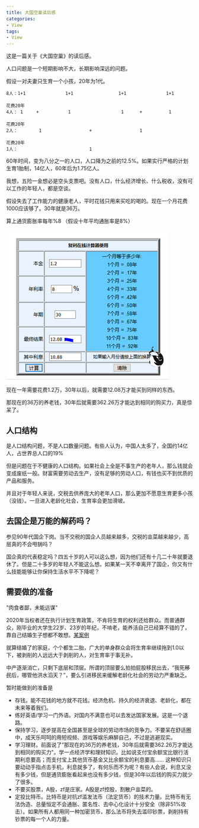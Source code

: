 ```yaml
---
title: 大国空巢读后感
categories:
- View
tags:
- View
---
```


这是一篇关于《大国空巢》的读后感。

人口问题是一个短期影响不大，长期影响深远的问题。

假设一对夫妻只生育一个小孩，20年为1代。
```
8人：1+1               1+1                 1+1               1+1 
                                                         				花费20年
4人： 1     +           1                   1      +          1
																		花费20年
2人：        1                  +                  1
																		花费20年
1人：                           1
```
60年时间，变为八分之一的人口，人口降为之前的12.5%。如果实行严格的计划生育1胎制，14亿人，60年后为1.75亿人。

我想，五险一金想必是空头支票吧。没有人口，什么经济增长、什么税收，没有可以工作的年轻人，都是空谈。

假设失去了工作能力的健康老人，平时花钱只用来买吃的喝的。现在一个月花费1000应该够了。30年就是36万。

算上通货膨胀率每年%8 （假设十年平均通胀率是8%）

![3](https://raw.githubusercontent.com/Whale3070/Whale3070.github.io/master/images/03-11-02/3.PNG)

现在一年需要花费1.2万，30年以后，就需要12.08万才能买到同样的东西。

那现在的36万的养老钱，30年后就需要362.26万才能达到相同的购买力，真是惊呆了。

## 人口结构

是人口结构问题，不是人口数量问题。有些人认为，中国人太多了，全国约14亿人，占世界总人口的19%

但是问题在于不健康的人口结构。如果社会上全是不事生产的老年人，那么钱就会变成废纸一般。财富需要劳动去生产，没有足够的劳动人口，有钱也买不到优质的产品和服务。

并且对于年轻人来说，交税去供养庞大的老年人口，那么更加不愿意生育更多小孩（没钱）。一旦进入老龄化社会，生育率会更加滑坡。

## 去国企是万能的解药吗？

参见90年代国企下岗。当不交税的国企人员越来越多，交税的韭菜越来越少，高层真的不会甩锅吗？

国企真的代表稳定吗？四五十岁的人可以这么想，因为他们还有十几二十年就要退休了。但是二十多岁的年轻人不能这么想。如果某一天不幸离开了国企，你又有什么技能能够让你保持生活水平不下降呢？

## 需要做的准备
"肉食者鄙，未能远谋"

2020年当权者还在执行计划生育政策，不肯将生育的权利还给群众。而普通群众，刚毕业的大学生22岁、23岁的年纪，不啃老，能养活自己已经算不错的了，靠自己结婚生子想都不敢想。[某案例](https://www.zhihu.com/question/275460198/answer/973689463)

就算结婚了的家庭，个个都生二胎，广大的单身群众会将生育率继续拖到1.0以下，被剥削的人远远大于剥削的人，对生育率于事无补。

中产逐渐消亡，只剩下底层和顶层。所谓的顶层要么拍拍屁股移民出去，“我死~~移民~~后，哪管他洪水滔天？”，要么引进移民来缓解老龄化社会的劳动力严重缺乏。

暂时能做到的准备是
-  存钱。能不花钱的地方就不花钱。经济危机、持久的经济衰退、老龄化，都在未来等着我们。
-  练好英语/学习一门外语。对国内不满意也可以去发达国家发展。这是一个退路。
-  保持学习，逐步提高在全国甚至是全球的劳动市场的竞争力。不要呆在舒适圈中，成天乐呵呵的用短视频、游戏等娱乐麻醉自己，不过是逃避现实。
- 学习理财。前面说了”那现在的36万的养老钱，30年后就需要362.26万才能达到相同的购买力"。学一点经济学和理财知识。比如说支付宝余额宝比银行活期利息要高；而支付宝上其他货币基金又比余额宝的利息要高…… 这种知识只要动动手指点击手机，利息就多了，有何乐而不为呢？有些人会说，利息又没有多少钱，但是通货膨胀看起来也没有多少钱，但是30年以后钱的购买力就少了很多。
- 不要买股票，A股，zf是庄家。A股是zf控股，割散户韭菜的。
- 定投比特币。比特币是对抗zf滥发法币（法定货币）的技术力量。比特币有无法伪造、总量恒定不会通胀、匿名性、去中心化设计十分安全（除非51%攻击）。如果所有人都用同一种加密货币，那么法币将失去滥印钞票，剥削持有钞票的每一个人的力量。


